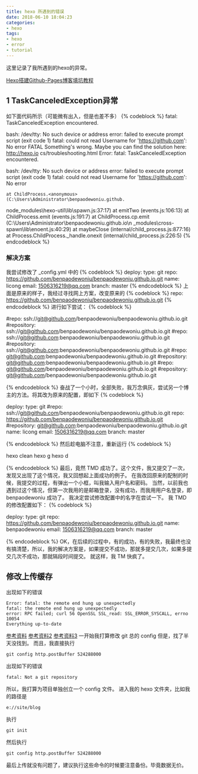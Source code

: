 ```yaml
---
title: hexo 所遇到的错误
date: 2018-06-10 18:04:23
categories:
- hexo
tags:
- hexo
- error
- tutorial
---
```

这里记录了我所遇到的hexo的异常。
 <!-- more -->
[Hexo搭建Github-Pages博客填坑教程](https://www.jianshu.com/p/35e197cb1273)
## 1 TaskCanceledException异常
如下面代码所示（可能微有出入，但是也差不多）
{% codeblock %}
fatal: TaskCanceledException encountered.

bash: /dev/tty: No such device or address
error: failed to execute prompt script (exit code 1)
fatal: could not read Username for 'https://github.com': No error
FATAL Something's wrong. Maybe you can find the solution here: http://hexo.io
cs/troubleshooting.html
Error: fatal: TaskCanceledException encountered.

bash: /dev/tty: No such device or address
error: failed to execute prompt script (exit code 1)
fatal: could not read Username for 'https://github.com': No error

    at ChildProcess.<anonymous> (C:\Users\Administrator\benpaodewoniu.github.
node_modules\hexo-util\lib\spawn.js:37:17)
    at emitTwo (events.js:106:13)
    at ChildProcess.emit (events.js:191:7)
    at ChildProcess.cp.emit (C:\Users\Administrator\benpaodewoniu.github.io\n
_modules\cross-spawn\lib\enoent.js:40:29)
    at maybeClose (internal/child_process.js:877:16)
    at Process.ChildProcess._handle.onexit (internal/child_process.js:226:5)
 {% endcodeblock %}
### 解决方案
我尝试修改了 _config.yml 中的
{% codeblock %}
deploy:
  type: git
  repo: https://github.com/benpaodewoniu/benpaodewoniu.github.io.git
  name: licong
  email: 1506316219@qq.com
  branch: master
 {% endcodeblock %}
上面是原来的样子，我经过寻找网上方案，改变原来的
{% codeblock %}
repo: https://github.com/benpaodewoniu/benpaodewoniu.github.io.git
{% endcodeblock %}
进行如下尝试：
{% codeblock %}

#repo: ssh://git@github.com/benpaodewoniu/benpaodewoniu.github.io.git
#repository: ssh://git@github.com/benpaodewoniu/benpaodewoniu.github.io.git
#repo: ssh://git@github.com:benpaodewoniu/benpaodewoniu.github.io.git
#repository: ssh://git@github.com:benpaodewoniu/benpaodewoniu.github.io.git
#repo: git@github.com:benpaodewoniu/benpaodewoniu.github.io.git
#repository: git@github.com:benpaodewoniu/benpaodewoniu.github.io.git
#repo: git@github.com/benpaodewoniu/benpaodewoniu.github.io.git
#repository: git@github.com/benpaodewoniu/benpaodewoniu.github.io.git

{% endcodeblock %}
奋战了一个小时，全部失败，我万念俱灰，尝试另一个博主的方法。将其改为原来的配置，即如下
{% codeblock %}

deploy:
  type: git
  #repo: ssh://git@github.com/benpaodewoniu/benpaodewoniu.github.io.git
  repo: https://github.com/benpaodewoniu/benpaodewoniu.github.io.git
  #repository: git@github.com:benpaodewoniu/benpaodewoniu.github.io.git
  name: licong
  email: 1506316219@qq.com
  branch: master
  
 {% endcodeblock %}
然后趁电脑不注意，重新运行
{% codeblock %}

hexo clean
hexo g
hexo d

{% endcodeblock %}
最后，竟然 TMD 成功了。这个文件，我又提交了一次，发现又出现了这个情况，我又回想起上面成功的例子。
在我改回原来的配制的时候，我提交的过程，有弹出一个小框，叫我输入用户名和密码。
当然，以前我也遇到过这个情况，但第一次我用的是邮箱登录，没有成功，而我用用户名登录，即 benpaodewoniu 成功了。
我决定尝试修改配置中的名字在尝试一下。
我 TMD 的修改配置如下：
{% codeblock %}

deploy:
  type: git
  repo: https://github.com/benpaodewoniu/benpaodewoniu.github.io.git
  name: benpaodewoniu
  email: 1506316219@qq.com
  branch: master

{% endcodeblock %}
OK，在后续的过程中，有的成功，有的失败，我最终也没有搞清楚，所以，我的解决方案是，如果提交不成功，那就多提交几次，如果多提交几次不成功，那就隔段时间提交。
就这样，我 TM 快疯了。
## 修改上传缓存
出现如下的错误

	Error: fatal: the remote end hung up unexpectedly
	fatal: the remote end hung up unexpectedly
	error: RPC failed; curl 56 OpenSSL SSL_read: SSL_ERROR_SYSCALL, errno 10054
	Everything up-to-date

[参考资料](https://blog.csdn.net/u012306714/article/details/52571596)
[参考资料2](http://www.mamicode.com/info-detail-2441465.html)
[参考资料3](http://www.cnblogs.com/wang715100018066/p/10372600.html)
一开始我打算修改 git 总的 config 但是，找了半天没找到。
而且，我直接执行 

	git config http.postBuffer 524288000
	
出现如下的错误

	fatal: Not a git repository
	
所以，我打算为项目单独创立一个 config 文件。
进入我的 hexo 文件夹，比如我的路径是

	e://site/blog
	
执行

	git init
	
然后执行

	git config http.postBuffer 524288000
	
最后上传就没有问题了，建议执行这些命令的时候要注意备份。毕竟数据无价。

